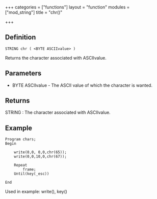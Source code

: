 +++
categories = ["functions"]
layout = "function"
modules = ["mod_string"]
title = "chr()"

+++

## Definition

    STRING chr ( <BYTE ASCIIvalue> )

Returns the character associated with ASCIIvalue.

## Parameters

- BYTE ASCIIvalue - The ASCII value of which the character is wanted.

## Returns

STRING : The character associated with ASCIIvalue.

## Example

```
Program chars;
Begin

    write(0,0, 0,0,chr(65));
    write(0,0,10,0,chr(67));

    Repeat
        frame;
    Until(key(_esc))

End
```

Used in example: write(), key()

